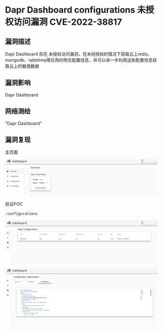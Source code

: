 # Dapr Dashboard configurations 未授权访问漏洞 CVE-2022-38817

## 漏洞描述

Dapr Dashboard 存在 未授权访问漏洞，在未经授权的情况下获取云上redis、mongodb、rabbitmq等应用的明文配置信息，并可以进一步利用这些配置信息获取云上的敏感数据

## 漏洞影响

<a-checkbox checked>Dapr Dashboard </a-checkbox></br>

## 网络测绘

<a-checkbox checked>"Dapr Dashboard" </a-checkbox></br>

## 漏洞复现

主页面

![img](../../../.vuepress/public/img/1665464394462-764777f1-202e-40c4-a899-a7d3af3a737d.png)

验证POC

```sql
/configurations
```

![img](../../../.vuepress/public/img/1665464494028-06255fbb-8441-45b6-9ec8-eaa282cfe204.png)![img](../../../.vuepress/public/img/1665464513289-0e9d6a0f-618e-494c-97b8-5197c08fcea4.png)